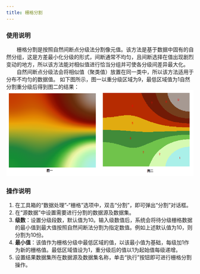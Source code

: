 ```yaml
---
title: 栅格分割
---
```

  
### 使用说明  

　　栅格分割是按照自然间断点分级法分割像元值。该方法是基于数据中固有的自然分组，这是方差最小化分级的形式，间断通常不均匀，且间断选择在值出现剧烈变动的地方，所以该方法能对相似值进行恰当分组并可使各分级间差异最大化。  
　　自然间断点分级法会将相似值（聚类值）放置在同一类中，所以该方法适用于分布不均匀的数据值。 
   如下图所示，图一以重分级区域为9，最低区域值为1自然分割重分级后得到图二的结果：  
   ![](img/SliceReclass.png)    　

### 操作说明

1. 在工具箱的“数据处理”-“栅格”选项中，双击“分割”，即可弹出“分割”对话框。  
2. 在“源数据”中设置需要进行分割的数据源及数据集。  
3. **级数**：设置分级段数，默认值为10。输入级数值后，系统会将待分级栅格数据的最小值到最大值按照自然间断法分割为指定数值。例如上述默认值为10，则分割为10份。
4. **最小值**：该值作为栅格分级中最低区域的值，以该最小值为基础，每级加1作为新的栅格值。最低区域值设为1，重分级后的值以1为起始值每级递增。
5. 设置结果数据集所在数据源及数据集名称，单击“执行”按钮即可进行栅格分割操作。  













